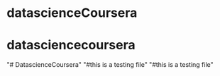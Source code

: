 # datascienceCoursera
# datasciencecoursera
"# DatascienceCoursera"
"#this is a testing file" 
"#this is a testing file" 
